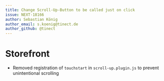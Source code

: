 ```yaml
---
title: Change Scroll-Up-Button to be called just on click
issue: NEXT-18166
author: Sebastian König
author_email: s.koenig@tinect.de
author_github: @tinect
---
```

# Storefront
* Removed registration of `touchstart` in `scroll-up.plugin.js` to prevent unintentional scrolling
